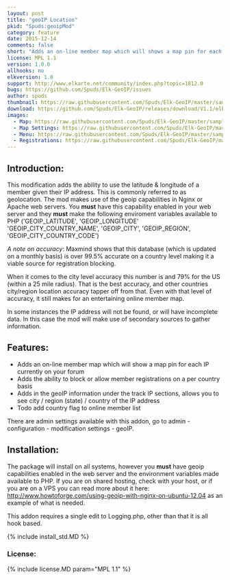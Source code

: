 ```yaml
---
layout: post
title: "geoIP Location"
pkid: "Spuds:geoipMod"
category: feature
date: 2015-12-14
comments: false
short: "Adds an on-line member map which will shows a map pin for each IP currently on your forum"
license: MPL 1.1
version: 1.0.0
allhooks: no
elkversion: 1.0
support: http://www.elkarte.net/community/index.php?topic=1812.0
bugs: https://github.com/Spuds/Elk-GeoIP/issues
author: spuds
thumbnail: https://raw.githubusercontent.com/Spuds/Elk-GeoIP/master/sample_images/geoip_thumb.jpg
download: https://github.com/Spuds/Elk-GeoIP/releases/download/V1.1/elk_geoIP_1.1.zip
images:
  - Map: https://raw.githubusercontent.com/Spuds/Elk-GeoIP/master/sample_images/geoip_map.jpg
  - Map Settings: https://raw.githubusercontent.com/Spuds/Elk-GeoIP/master/sample_images/geoip_map_settings.jpg
  - Menu: https://raw.githubusercontent.com/Spuds/Elk-GeoIP/master/sample_images/geoip_menu.jpg
  - Registrations: https://raw.githubusercontent.com/Spuds/Elk-GeoIP/master/sample_images/regsettings.jpg
---
```


## Introduction:
This modification adds the ability to use the latitude & longitude of a member given their IP address. This is commonly referred to as geolocation. The mod makes use of the geoip capabilities in Nginx or Apache web servers. You **must** have this capability enabled in your web server and they **must** make the following enviroment variables available to PHP ('GEOIP_LATITUDE', 'GEOIP_LONGITUDE' 'GEOIP_CITY_COUNTRY_NAME', 'GEOIP_CITY', 'GEOIP_REGION', 'GEOIP_CITY_COUNTRY_CODE')

*A note on accuracy*: Maxmind shows that this database (which is updated on a monthly basis) is over 99.5% accurate on a country level making it a viable source for registration blocking.

When it comes to the city level accuracy this number is and 79% for the US (within a 25 mile radius). That is the best accuracy, and other countries city/region location accuracy tapper off from that. Even with that level of accuracy, it still makes for an entertaining online member map.

In some instances the IP address will not be found, or will have incomplete data. In this case the mod will make use of secondary sources to gather information.

## Features:
-  Adds an on-line member map which will show a map pin for each IP currently on your forum
-  Adds the ability to block or allow member registrations on a per country basis
-  Adds in the geoIP information under the track IP sections, allows you to see city / region (state) / country of the IP address
-  Todo add country flag to online member list

There are admin settings available with this addon, go to admin - configuration - modification settings - geoIP.

## Installation:
The package will install on all systems, however you **must** have geoip capabilities enabled in the web server and the environment variables made available to PHP. If you are on shared hosting, check with your host, or if you are on a VPS you can read more about it here: http://www.howtoforge.com/using-geoip-with-nginx-on-ubuntu-12.04 as an example of what is needed.

This addon requires a single edit to Logging.php, other than that it is all hook based.

{% include install_std.MD %}

### License:
{% include license.MD param="MPL 1.1" %}